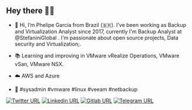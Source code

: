 ## Hey there 👨‍💻 ##

- 👋 Hi, I’m Phelipe Garcia from Brazil (🇧🇷). I've been working as Backup and Virtualization Analyst since 2017, currently I'm Backup Analyst at  @StefaniniGlobal . I'm passionate about open source projects, Data security and Virtualization;.

- 📚 Learning and improving in VMware vRealize Operations, VMware vSan, VMware NSX.
- ☁️️ AWS and Azure
- 🚀 #sysadmin #vmware #linux #veeam #netbackup


 [![Twitter URL](https://img.shields.io/badge/Twitter-1DA1F2?style=for-the-badge&logo=twitter&logoColor=white)](https://twitter.com/pwgaarcia) [![Linkedin URL](https://img.shields.io/badge/LinkedIn-0077B5?style=for-the-badge&logo=linkedin&logoColor=white)](https://www.linkedin.com/in/phelipegarcia/) [![Gitlab URL](https://img.shields.io/badge/GitLab-330F63?style=for-the-badge&logo=gitlab&logoColor=white)](https://gitlab.com/phelipegarcia) [![Telegram URL](https://img.shields.io/badge/Telegram-2CA5E0?style=for-the-badge&logo=telegram&logoColor=white)](https://t.me/phelipegarcia)
<!---
phelipegarcia/phelipegarcia is a ✨ special ✨ repository because its `README.md` (this file) appears on your GitHub profile.
You can click the Preview link to take a look at your changes.
--->
